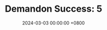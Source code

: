 ---
title: "Demandon Success: 5"
date: 2024-03-03 00:00:00 +0800
categories: [Blogging]
tag: [Blogging]
image: https://pbs.twimg.com/media/GHLB_igW4AA0-08?format=jpg&name=large
---